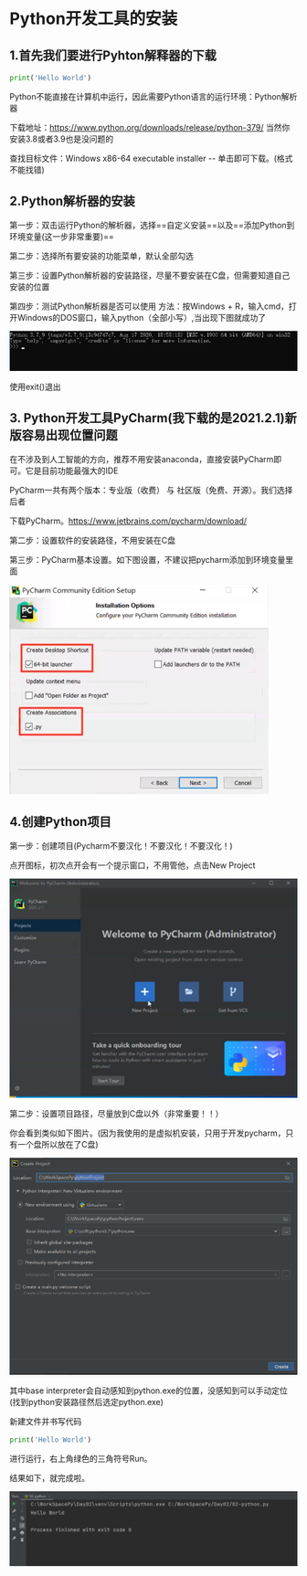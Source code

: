 # Python开发工具的安装

## 1.首先我们要进行Pyhton解释器的下载

```python
print('Hello World')
```
Python不能直接在计算机中运行，因此需要Python语言的运行环境：Python解析器

下载地址：https://www.python.org/downloads/release/python-379/
当然你安装3.8或者3.9也是没问题的

查找目标文件：Windows x86-64 executable installer -- 单击即可下载。(格式不能找错)

## 2.Python解析器的安装

第一步：双击运行Python的解析器，选择==自定义安装==以及==添加Python到环境变量(这一步非常重要)==

第二步：选择所有要安装的功能菜单，默认全部勾选

第三步：设置Python解析器的安装路径，尽量不要安装在C盘，但需要知道自己安装的位置

第四步：测试Python解析器是否可以使用
方法：按Windows + R，输入cmd，打开Windows的DOS窗口，输入python（全部小写）,当出现下图就成功了

![image-python解释器.png](https://github.com/Shl1015CS/AI-learning/blob/master/%E5%9B%BE%E7%89%87/python%E8%A7%A3%E9%87%8A%E5%99%A8.png)

使用exit()退出

## 3. Python开发工具PyCharm(我下载的是2021.2.1)新版容易出现位置问题

在不涉及到人工智能的方向，推荐不用安装anaconda，直接安装PyCharm即可。它是目前功能最强大的IDE

PyCharm一共有两个版本：专业版（收费） 与 社区版（免费、开源）。我们选择后者

下载PyCharm。https://www.jetbrains.com/pycharm/download/

第二步：设置软件的安装路径，不用安装在C盘

第三步：PyCharm基本设置。如下图设置，不建议把pycharm添加到环境变量里面

![image-pycharm图片.png](https://github.com/Shl1015CS/AI-learning/blob/master/%E5%9B%BE%E7%89%87/pycharm%E5%9B%BE%E7%89%87.png)

## 4.创建Python项目

第一步：创建项目(Pycharm不要汉化！不要汉化！不要汉化！)

点开图标，初次点开会有一个提示窗口，不用管他，点击New Project

![image-Pycharm打开界面.png](https://github.com/Shl1015CS/AI-learning/blob/master/%E5%9B%BE%E7%89%87/Pycharm%E6%89%93%E5%BC%80%E7%95%8C%E9%9D%A2.png)

第二步：设置项目路径，尽量放到C盘以外（非常重要！！）

你会看到类似如下图片。(因为我使用的是虚拟机安装，只用于开发pycharm，只有一个盘所以放在了C盘)

![image-pycharm配置界面.png](https://github.com/Shl1015CS/AI-learning/blob/master/%E5%9B%BE%E7%89%87/pycharm%E9%85%8D%E7%BD%AE%E7%95%8C%E9%9D%A2.png)

其中base interpreter会自动感知到python.exe的位置，没感知到可以手动定位(找到python安装路径然后选定python.exe)

新建文件并书写代码

```python
print('Hello World')
```

进行运行，右上角绿色的三角符号Run。

结果如下，就完成啦。

![image-Pycharm的配置结果.png](https://github.com/Shl1015CS/AI-learning/blob/master/%E5%9B%BE%E7%89%87/Pycharm%E7%9A%84%E9%85%8D%E7%BD%AE%E7%BB%93%E6%9E%9C.png)
